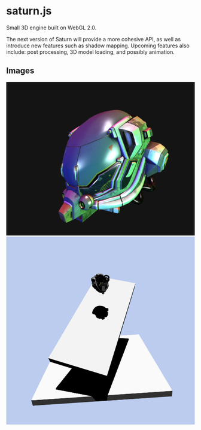 # saturn.js

Small 3D engine built on WebGL 2.0.

The next version of Saturn will provide a more cohesive API, as well as introduce new features such as shadow mapping. Upcoming features also include: post processing, 3D model loading, and possibly animation.

## Images

<img src="./helmet-screenshot.png" alt="Preview Image"/>
<img src="./shadowmapping.png" alt="Preview Image"/>
